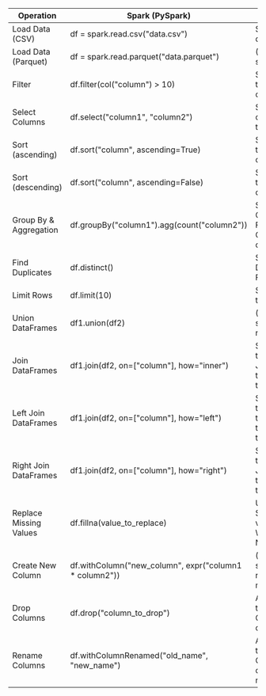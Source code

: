 
|Operation             |Spark (PySpark)                                       |SQL                                                                    |Pandas                                          |
|----------------------|------------------------------------------------------|-----------------------------------------------------------------------|------------------------------------------------|
|Load Data (CSV)       |df = spark.read.csv("data.csv")                       |SELECT * FROM data.csv                                                 |df = pd.read_csv("data.csv")                    |
|Load Data (Parquet)   |df = spark.read.parquet("data.parquet")               |(Not directly supported)                                               |df = pd.read_parquet("data.parquet")            |
|Filter                |df.filter(col("column") > 10)                         |SELECT * FROM table WHERE column > 10                                  |df[df['column'] > 10]                           |
|Select Columns        |df.select("column1", "column2")                       |SELECT column1, column2 FROM table                                     |df[["column1", "column2"]]                      |
|Sort (ascending)      |df.sort("column", ascending=True)                     |SELECT * FROM table ORDER BY column ASC                                |df.sort_values(by="column", ascending=True)     |
|Sort (descending)     |df.sort("column", ascending=False)                    |SELECT * FROM table ORDER BY column DESC                               |df.sort_values(by="column", ascending=False)    |
|Group By & Aggregation|df.groupBy("column1").agg(count("column2"))           |SELECT column1, COUNT(column2) FROM table GROUP BY column1             |df.groupby('column1')['column2'].count()        |
|Find Duplicates       |df.distinct()                                         |SELECT DISTINCT * FROM table                                           |df.drop_duplicates()                            |
|Limit Rows            |df.limit(10)                                          |SELECT * FROM table LIMIT 10                                           |df.head(10)                                     |
|Union DataFrames      |df1.union(df2)                                        |(Not directly supported with raw UNION)                                |pd.concat([df1, df2], ignore_index=True)        |
|Join DataFrames       |df1.join(df2, on=["column"], how="inner")             |SELECT * FROM table1 INNER JOIN table2 ON table1.column = table2.column|pd.merge(df1, df2, on='column', how='inner')    |
|Left Join DataFrames  |df1.join(df2, on=["column"], how="left")              |SELECT * FROM table1 LEFT JOIN table2 ON table1.column = table2.column |pd.merge(df1, df2, on='column', how='left')     |
|Right Join DataFrames |df1.join(df2, on=["column"], how="right")             |SELECT * FROM table1 RIGHT JOIN table2 ON table1.column = table2.column|pd.merge(df1, df2, on='column', how='right')    |
|Replace Missing Values|df.fillna(value_to_replace)                           |UPDATE table SET column = value_to_replace WHERE column IS NULL        |df.fillna(value_to_replace)                     |
|Create New Column     |df.withColumn("new_column", expr("column1 * column2"))|(Not directly supported, requires data manipulation)                   |df['new_column'] = df['column1'] * df['column2']|
|Drop Columns          |df.drop("column_to_drop")                             |ALTER TABLE table DROP COLUMN column_to_drop                           |df.drop('column_to_drop', axis=1)               |
|Rename Columns        |df.withColumnRenamed("old_name", "new_name")          |ALTER TABLE table RENAME COLUMN old_name TO new_name                   |df.rename(columns={'old_name': 'new_name'})     |
